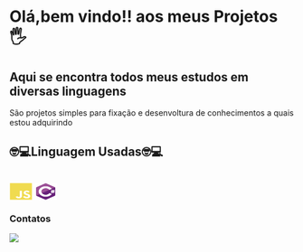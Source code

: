 <h1>Olá,bem vindo!! aos meus Projetos  🖐</h1> 
<h2>Aqui se encontra todos meus estudos em diversas linguagens</h2>

<p>São projetos simples para fixação e desenvoltura de conhecimentos a quais estou adquirindo</p>

<h2>🤓💻Linguagem Usadas🤓💻</h2>
<div style="display: inline_block"><br>
  <img align="center" alt="RN-Js" height="30" width="40" src="https://raw.githubusercontent.com/devicons/devicon/master/icons/javascript/javascript-plain.svg">

  <img align="center" alt="RN-Csharp" height="30" width="40" src="https://raw.githubusercontent.com/devicons/devicon/master/icons/csharp/csharp-original.svg">
 </div>
 
<h3>Contatos</h3>
<div> 
  <a href="https://instagram.com/rafaela.n.dev" target="_blank"><img src="https://img.shields.io/badge/-Instagram-%23E4405F?style=for-the-badge&logo=instagram&logoColor=white" target="_blank"></a>
 </div>
 
